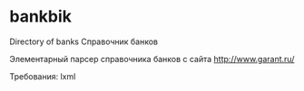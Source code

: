 bankbik
=======

 Directory of banks
 Справочник банков


 Элементарный парсер справочника банков с сайта http://www.garant.ru/

 Требования:
 	lxml